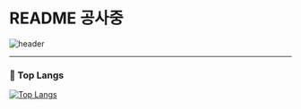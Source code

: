 # **README 공사중**

![header](https://capsule-render.vercel.app/api?type=transparent&text=noonbbara's%20github&animation=fadeIn&fontColor=703ee5)

***

### 👑 Top Langs
[![Top Langs](https://github-readme-stats.vercel.app/api/top-langs/?username=noonbbara&langs_count=10&layout=compact&theme=default)](https://github.com/noonbbara/noonbbara)﻿

<!---
noonbbara/noonbbara is a ✨ special ✨ repository because its `README.md` (this file) appears on your GitHub profile.
You can click the Preview link to take a look at your changes.

- 👋 Hi, I’m @noonbbara
- 👀 I’m interested in ...
- 🌱 I’m currently learning ...
- 💞️ I’m looking to collaborate on ...
- 📫 How to reach me ...
- 😄 Pronouns: ...
- ⚡ Fun fact: ...
--->
